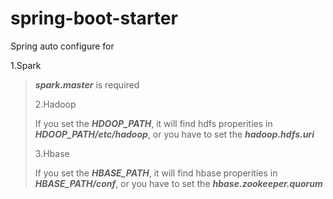 # spring-boot-starter

Spring auto configure for<p/>
1.Spark<p/>
>***spark.master*** is required<p/>
2.Hadoop<p/>
>If you set the ***HDOOP_PATH***, it will find hdfs properities in ***HDOOP_PATH/etc/hadoop***, or you have to set the ***hadoop.hdfs.uri***<p/>
3.Hbase<p/>
>If you set the ***HBASE_PATH***, it will find hbase properities in ***HBASE_PATH/conf***, or you have to set the ***hbase.zookeeper.quorum***<p/>
